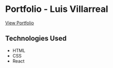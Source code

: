 # Portfolio - Luis Villarreal

[View Portfolio](https://ephemeral-ganache-fcd403.netlify.app/)

## Technologies Used
- HTML
- CSS
- React

